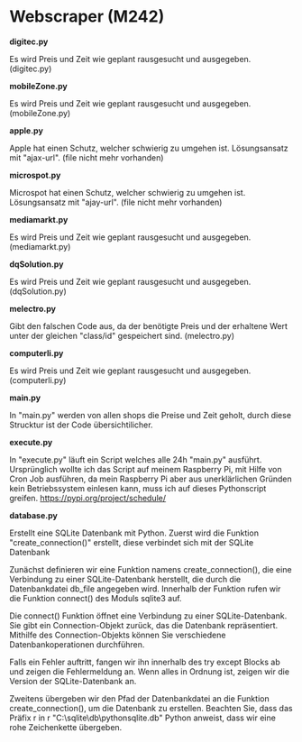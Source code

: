 # Webscraper (M242)

**digitec.py**

Es wird Preis und Zeit wie geplant rausgesucht und ausgegeben. (digitec.py)

**mobileZone.py**

Es wird Preis und Zeit wie geplant rausgesucht und ausgegeben. (mobileZone.py)

**apple.py**

Apple hat einen Schutz, welcher schwierig zu umgehen ist. Lösungsansatz mit "ajax-url". (file nicht mehr vorhanden)

**microspot.py**

Microspot hat einen Schutz, welcher schwierig zu umgehen ist. Lösungsansatz mit "ajay-url". (file nicht mehr vorhanden)

**mediamarkt.py**

Es wird Preis und Zeit wie geplant rausgesucht und ausgegeben. (mediamarkt.py)

**dqSolution.py**

Es wird Preis und Zeit wie geplant rausgesucht und ausgegeben. (dqSolution.py)

**melectro.py**

Gibt den falschen Code aus, da der benötigte Preis und der erhaltene Wert unter der gleichen "class/id" gespeichert sind. (melectro.py)

**computerli.py**

Es wird Preis und Zeit wie geplant rausgesucht und ausgegeben. (computerli.py)

**main.py**

In "main.py" werden von allen shops die Preise und Zeit geholt, durch diese Strucktur ist der Code übersichtilicher.

**execute.py**

In "execute.py" läuft ein Script welches alle 24h "main.py" ausführt. Ursprünglich wollte ich das Script auf meinem Raspberry Pi, mit Hilfe von Cron Job ausführen, da mein Raspberry Pi aber aus unerklärlichen Gründen kein Betriebssystem einlesen kann, muss ich auf dieses Pythonscript greifen. https://pypi.org/project/schedule/

**database.py**

Erstellt eine SQLite Datenbank mit Python. Zuerst wird die Funktion "create_connection()" erstellt, diese verbindet sich mit der SQLite Datenbank

Zunächst definieren wir eine Funktion namens create_connection(), die eine Verbindung zu einer SQLite-Datenbank herstellt, die durch die Datenbankdatei db_file angegeben wird. Innerhalb der Funktion rufen wir die Funktion connect() des Moduls sqlite3 auf.

Die connect() Funktion öffnet eine Verbindung zu einer SQLite-Datenbank. Sie gibt ein Connection-Objekt zurück, das die Datenbank repräsentiert. Mithilfe des Connection-Objekts können Sie verschiedene Datenbankoperationen durchführen.

Falls ein Fehler auftritt, fangen wir ihn innerhalb des try except Blocks ab und zeigen die Fehlermeldung an. Wenn alles in Ordnung ist, zeigen wir die Version der SQLite-Datenbank an.

Zweitens übergeben wir den Pfad der Datenbankdatei an die Funktion create_connection(), um die Datenbank zu erstellen. Beachten Sie, dass das Präfix r in r "C:\sqlite\db\pythonsqlite.db" Python anweist, dass wir eine rohe Zeichenkette übergeben.
